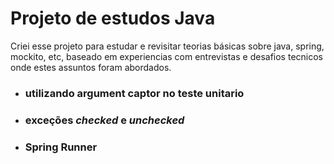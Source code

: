 # **Projeto de estudos Java**

Criei esse projeto para estudar e revisitar teorias básicas sobre java, spring, mockito, etc, baseado em experiencias
com entrevistas e desafios tecnicos onde estes assuntos foram abordados.

- ### utilizando argument captor no teste unitario

[comment]: <> (desenvolver teoria estudada)

- ### exceções _checked_ e _unchecked_

[comment]: <> (desenvolver teoria estudada)

- ### Spring Runner



